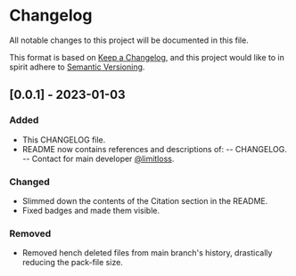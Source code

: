 # Changelog

All notable changes to this project will be documented in this file.

This format is based on [Keep a Changelog](https://keepachangelog.com/en/1.0.0/),
and this project would like to in spirit adhere to [Semantic Versioning](https://semver.org/spec/v2.0.0.html).

## [0.0.1] - 2023-01-03

### Added 

- This CHANGELOG file.
- README now contains references and descriptions of:
-- CHANGELOG. 
-- Contact for main developer [@limitloss](https://github.com/limitloss). 

### Changed

- Slimmed down the contents of the Citation section in the README. 
- Fixed badges and made them visible.

### Removed

- Removed hench deleted files from main branch's history, drastically reducing the pack-file size.